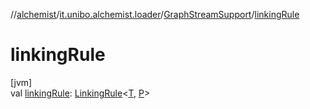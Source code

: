 //[alchemist](../../../index.md)/[it.unibo.alchemist.loader](../index.md)/[GraphStreamSupport](index.md)/[linkingRule](linking-rule.md)

# linkingRule

[jvm]\
val [linkingRule](linking-rule.md): [LinkingRule](../../it.unibo.alchemist.model.interfaces/-linking-rule/index.md)<[T](index.md), [P](index.md)>
